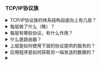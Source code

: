 ### TCP/IP协议族
<details><summary>TCP/IP协议族的体系结构自底向上有几层？</summary>
  
- 数据链路层、网络层、传输层、应用层
</details>

<details><summary>每层做了什么（略）？</summary>
  
- 数据链路层：实现了网卡接口的网络驱动程序在物理媒介上的传输，也就是封装了物理网络的电气细节。
- 网络层：网络层实现数据包的选路和转发，也就是封装了网络连接的细节。
- 传输层：传输层为两台主机上的应用程序提供端到端的通信。
- 应用层：为用户提供应用程序的相关服务。
- 各层之间的联系：上层协议使用下层协议提供的服务，通常是使用挨着的下一层，但也可以跨层应用层可以直接使用网络层的服务，比如ping程序、OSPF协议。
</details>

<details><summary>每层有哪些协议，有什么作用？</summary>
  
- 数据链路层：
    - ARP协议——地址解析协议：完成IP地址到物理地址，也就是MAC地址的映射
    - RARP协议——逆地址解析协议：完成物理地址到IP地址的映射
- 网络层：
    - IP协议——因特网协议：根据数据包的IP地址来决定如何投递数据包，因为网络采用逐跳通信的方式，所以需要IP协议来不断地选择合适的路由器也就是中间节点来决定数据包的交付、转发。
    - ICMP协议——因特网控制报文协议：主要用于检测网络连接和判断重定向类型。这个协议的报文是32位，前8位区分网络连接的类型，是目标可送达还是不可送达以及重定向，9-16位是进一步区分重定向的类型。剩下16位是报文校验和。
- 传输层：
    - TCP协议——传输控制协议
        - TCP为应用层提供可靠的、面向连接的和基于流的服务。
        - （TCP为什么是可靠的？）TCP使用超时重传、数据确认等方式来确保数据包被正确地发送至目的端，实现可靠性。
        - TCP的服务是基于流的，基于流的数据没有边界长度的限制，它源源不断地从通信的一端流到另一端，发送端逐字节地向数据流写入数据，接收端也逐字节地读数据。
    - UDP协议——用户数据报协议
        - 和TCP相反，UDP提供不可靠的、无连接的、和基于数据报的服务。
        - 不可靠指UDP无法保证数据报从通信的一端传到另一端
            - 如果数据丢失，UDP只是简单地通知应用程序发送失败，所以需要应用程序自己实现数据确认、超时重传等逻辑
        - 基于数据报的服务是指，每个UDP数据报都有一个长度，接收端要以这个长度为最小单位来一次性读取数据，否则数据将会被截断
    - SCTP协议——流控制传输协议
        - 为了在因特网上传输电话信号而设计的
- 应用层：
    - telnet：远程登录协议
    - OSPF：开放最短路径优先协议——是一种动态路由更新协议，用于路由器之间的通信
    - DNS：域名服务协议——提供机器域名到IP地址的转换
</details>

<details><summary>什么是路由器？</summary>
  
- 路由器是指通信过程中的中间节点。通信的两台主机不是直接相连的，而是通过各个中间节点连接，中间节点就是路由器。
</details>

<details><summary>上层是如何使用下层的协议提供的服务的？</summary>

- 通过“封装”实现：
    - 封装是指，应用程序数据在发送到物理网络之前，需要沿着协议栈从上往下依次传递
    - 在传递的过程中，每层协议都将在上层协议的基础上加上自己的头部信息，有时还包含尾部信息，用来实现该层的功能。
    - 那么这个传递的过程就是封装
- 各个协议在封装的过程中完成自己的封装并得到相应封装后的数据
    - TCP封装后的数据叫做TCP报文段，简称TCP段。
        - TCP段分为头部信息和内核缓冲区数据，内核缓冲区包括接受缓冲区和发送缓冲区
        - TCP段在封装的过程中会保存数据副本，在应用层应用程序使用send或者write函数向TCP连接写入数据时，内核中的TCP模块会复制这些数据到TCP内核缓冲区中，生成副本
    - UDP封装后的数据叫做UDP数据报
        - UDP数据报和TCP段的区别在于UDP不会保存数据副本，如果应用程序检测到该数据报未能正确接收，应用程序需要重新从用户空间将数据拷贝到UDP内核发送缓冲区中进行重发。
    - IP封装后的数据叫做IP数据报
        - IP数据报包括头部信息和数据部分，其中数据部分就是一个TCP段、UDP数据报或者是ICMP报文
    - 经过数据链路层封装的数据叫做帧。
        - 传输的媒介不同，帧的类型也不同：如果是以太网上传输的就是以太帧，是令牌环网络传输的就是令牌环帧
        - 帧就是最终在物理网络上传送的字节序列，至此，封装完成
</details>

<details><summary>应用程序是如何获取另一端发送的数据的？</summary>
  
- 通过“分用”实现；
    - 分用是指，目的主机在获取到
</details>

<details><summary></summary>
  
</details>
